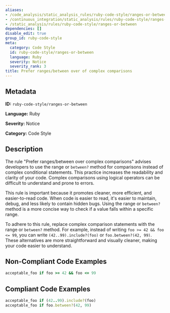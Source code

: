 ```yaml
---
aliases:
- /code_analysis/static_analysis_rules/ruby-code-style/ranges-or-between
- /continuous_integration/static_analysis/rules/ruby-code-style/ranges-or-between
- /static_analysis/rules/ruby-code-style/ranges-or-between
dependencies: []
disable_edit: true
group_id: ruby-code-style
meta:
  category: Code Style
  id: ruby-code-style/ranges-or-between
  language: Ruby
  severity: Notice
  severity_rank: 3
title: Prefer ranges/between over of complex comparisons
---
```

<!--  SOURCED FROM https://github.com/DataDog/datadog-static-analyzer-rule-docs -->


## Metadata
**ID:** `ruby-code-style/ranges-or-between`

**Language:** Ruby

**Severity:** Notice

**Category:** Code Style

## Description
The rule "Prefer ranges/between over complex comparisons" advises developers to use the range or `between?` method for comparisons instead of complex conditional statements. This practice increases the readability and clarity of your code. Complex comparisons using logical operators can be difficult to understand and prone to errors.

This rule is important because it promotes cleaner, more efficient, and easier-to-read code. When code is easier to read, it's easier to maintain, debug, and less likely to contain hidden bugs. Using the range or `between?` method is a more concise way to check if a value falls within a specific range.

To adhere to this rule, replace complex comparison statements with the range or `between?` method. For example, instead of writing `foo >= 42 && foo <= 99`, you can write `(42..99).include?(foo)` or `foo.between?(42, 99)`. These alternatives are more straightforward and visually cleaner, making your code easier to understand.

## Non-Compliant Code Examples
```ruby
acceptable_foo if foo >= 42 && foo <= 99
```

## Compliant Code Examples
```ruby
acceptable_foo if (42..99).include?(foo)
acceptable_foo if foo.between?(42, 99)
```
